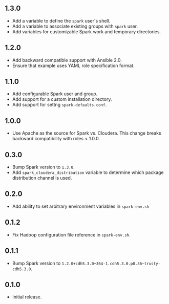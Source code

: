 ## 1.3.0

- Add a variable to define the `spark` user's shell.
- Add a variable to associate existing groups with `spark` user.
- Add variables for customizable Spark work and temporary directories.

## 1.2.0

- Add backward compatible support with Ansible 2.0.
- Ensure that example uses YAML role specification format.

## 1.1.0

- Add configurable Spark user and group.
- Add support for a custom installation directory.
- Add support for settng `spark-defaults.conf`.

## 1.0.0

- Use Apache as the source for Spark vs. Cloudera. This change breaks backward
  compatibility with roles < 1.0.0.

## 0.3.0

- Bump Spark version to `1.3.0`.
- Add `spark_cloudera_distribution` variable to determine which package
  distribution channel is used.

## 0.2.0

- Add ability to set arbitrary environment variables in `spark-env.sh`

## 0.1.2

- Fix Hadoop configuration file reference in `spark-env.sh`.

## 0.1.1

- Bump Spark version to `1.2.0+cdh5.3.0+364-1.cdh5.3.0.p0.36~trusty-cdh5.3.0`.

## 0.1.0

- Initial release.
